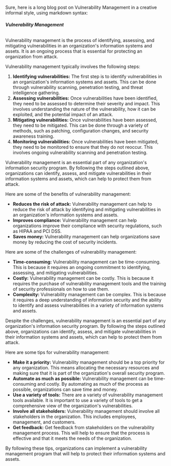Sure, here is a long blog post on Vulnerability Management in a creative informal style, using markdown syntax:

###### **Vulnerability Management**

Vulnerability management is the process of identifying, assessing, and mitigating vulnerabilities in an organization's information systems and assets. It is an ongoing process that is essential for protecting an organization from attack.

Vulnerability management typically involves the following steps:

1. **Identifying vulnerabilities:** The first step is to identify vulnerabilities in an organization's information systems and assets. This can be done through vulnerability scanning, penetration testing, and threat intelligence gathering.
2. **Assessing vulnerabilities:** Once vulnerabilities have been identified, they need to be assessed to determine their severity and impact. This involves understanding the nature of the vulnerability, how it can be exploited, and the potential impact of an attack.
3. **Mitigating vulnerabilities:** Once vulnerabilities have been assessed, they need to be mitigated. This can be done through a variety of methods, such as patching, configuration changes, and security awareness training.
4. **Monitoring vulnerabilities:** Once vulnerabilities have been mitigated, they need to be monitored to ensure that they do not reoccur. This involves ongoing vulnerability scanning and penetration testing.

Vulnerability management is an essential part of any organization's information security program. By following the steps outlined above, organizations can identify, assess, and mitigate vulnerabilities in their information systems and assets, which can help to protect them from attack.

Here are some of the benefits of vulnerability management:

* **Reduces the risk of attack:** Vulnerability management can help to reduce the risk of attack by identifying and mitigating vulnerabilities in an organization's information systems and assets.
* **Improves compliance:** Vulnerability management can help organizations improve their compliance with security regulations, such as HIPAA and PCI DSS.
* **Saves money:** Vulnerability management can help organizations save money by reducing the cost of security incidents.

Here are some of the challenges of vulnerability management:

* **Time-consuming:** Vulnerability management can be time-consuming. This is because it requires an ongoing commitment to identifying, assessing, and mitigating vulnerabilities.
* **Costly:** Vulnerability management can be costly. This is because it requires the purchase of vulnerability management tools and the training of security professionals on how to use them.
* **Complexity:** Vulnerability management can be complex. This is because it requires a deep understanding of information security and the ability to identify and assess vulnerabilities in a variety of information systems and assets.

Despite the challenges, vulnerability management is an essential part of any organization's information security program. By following the steps outlined above, organizations can identify, assess, and mitigate vulnerabilities in their information systems and assets, which can help to protect them from attack.

Here are some tips for vulnerability management:

* **Make it a priority:** Vulnerability management should be a top priority for any organization. This means allocating the necessary resources and making sure that it is part of the organization's overall security program.
* **Automate as much as possible:** Vulnerability management can be time-consuming and costly. By automating as much of the process as possible, organizations can save time and money.
* **Use a variety of tools:** There are a variety of vulnerability management tools available. It is important to use a variety of tools to get a comprehensive view of the organization's vulnerabilities.
* **Involve all stakeholders:** Vulnerability management should involve all stakeholders in the organization. This includes employees, management, and customers.
* **Get feedback:** Get feedback from stakeholders on the vulnerability management process. This will help to ensure that the process is effective and that it meets the needs of the organization.

By following these tips, organizations can implement a vulnerability management program that will help to protect their information systems and assets.